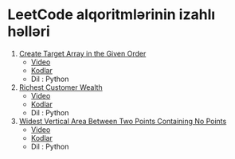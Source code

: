 # LeetCode alqoritmlərinin izahlı həlləri

1. [Create Target Array in the Given Order](https://leetcode.com/problems/create-target-array-in-the-given-order/description/)
   - [Video](https://www.youtube.com/watch?v=7QwUEJbVsuA)
   - [Kodlar](https://github.com/samirkarimov/LeetCode/blob/master/create_target_array.py)
   - Dil : Python
2. [Richest Customer Wealth](https://leetcode.com/problems/richest-customer-wealth/description/)
   - [Video](https://www.youtube.com/watch?v=67rPbLhOISY)
   - [Kodlar](https://github.com/samirkarimov/LeetCode/blob/master/create_target_array.py)
   - Dil : Python
3. [Widest Vertical Area Between Two Points Containing No Points](https://leetcode.com/problems/widest-vertical-area-between-two-points-containing-no-points/description/)
   - [Video](https://www.youtube.com/watch?v=FXAUbuwLV74)
   - [Kodlar](https://github.com/samirkarimov/LeetCode/blob/master/max-width-of-vertical-area.py)
   - Dil : Python